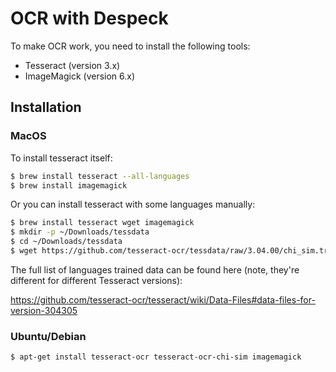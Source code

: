 # OCR with Despeck

To make OCR work, you need to install the following tools:

* Tesseract (version 3.x)
* ImageMagick (version 6.x)

## Installation

### MacOS

To install tesseract itself:

```sh
$ brew install tesseract --all-languages
$ brew install imagemagick
```

Or you can install tesseract with some languages manually:

```sh
$ brew install tesseract wget imagemagick
$ mkdir -p ~/Downloads/tessdata
$ cd ~/Downloads/tessdata
$ wget https://github.com/tesseract-ocr/tessdata/raw/3.04.00/chi_sim.traineddata
```

The full list of languages trained data can be found here (note, they're different for different Tesseract versions):

https://github.com/tesseract-ocr/tesseract/wiki/Data-Files#data-files-for-version-304305

### Ubuntu/Debian

```sh
$ apt-get install tesseract-ocr tesseract-ocr-chi-sim imagemagick
```
